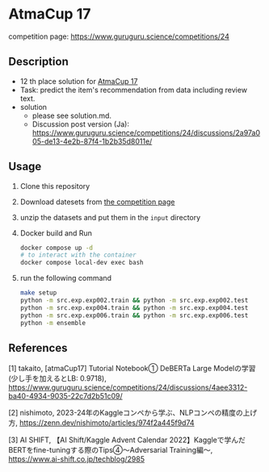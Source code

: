 # AtmaCup 17

competition page: https://www.guruguru.science/competitions/24

## Description

- 12 th place solution for [AtmaCup 17](https://www.guruguru.science/competitions/24)
- Task: predict the item's recommendation from data including review text.
- solution
  - please see solution.md.
  - Discussion post version (Ja): https://www.guruguru.science/competitions/24/discussions/2a97a005-de13-4e2b-87f4-1b2b35d8011e/

## Usage

1. Clone this repository
2. Download datesets from [the competition page](https://www.guruguru.science/competitions/24/)
3. unzip the datasets and put them in the `input` directory
4. Docker build and Run

   ```bash
   docker compose up -d
   # to interact with the container
   docker compose local-dev exec bash
   ```
5. run the following command

   ```bash
   make setup
   python -m src.exp.exp002.train && python -m src.exp.exp002.test
   python -m src.exp.exp004.train && python -m src.exp.exp004.test
   python -m src.exp.exp006.train && python -m src.exp.exp006.test
   python -m ensemble
   ```

## References

[1] takaito, [atmaCup17] Tutorial Notebook① DeBERTa Large Modelの学習 (少し手を加えるとLB: 0.9718), https://www.guruguru.science/competitions/24/discussions/4aee3312-ba40-4934-9035-22c7d2b51c09/

[2] nishimoto, 2023-24年のKaggleコンペから学ぶ、NLPコンペの精度の上げ方, https://zenn.dev/nishimoto/articles/974f2a445f9d74

[3] AI SHIFT, 【AI Shift/Kaggle Advent Calendar 2022】Kaggleで学んだBERTをfine-tuningする際のTips④〜Adversarial Training編〜, https://www.ai-shift.co.jp/techblog/2985